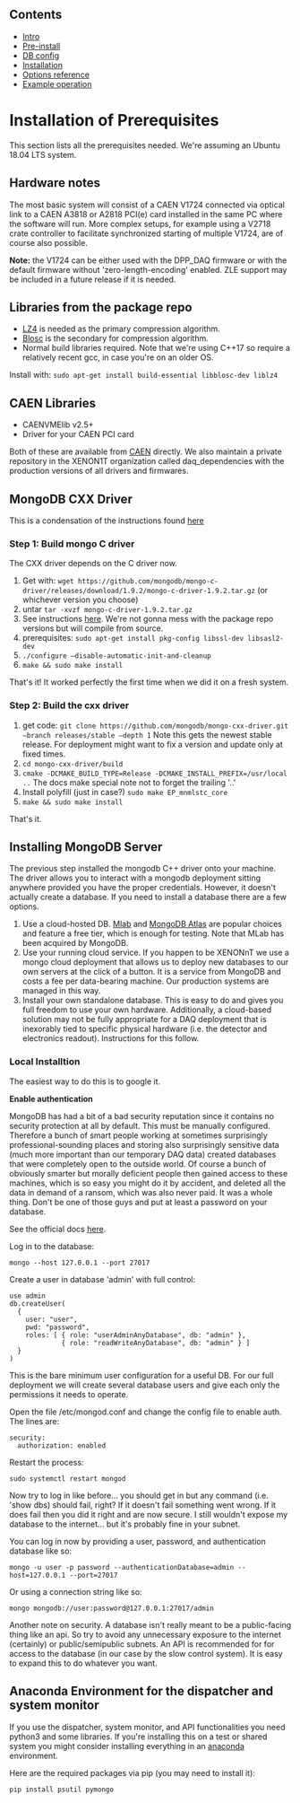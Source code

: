 ## Contents
* [Intro](index.md) 
* [Pre-install](prerequisites.md) 
* [DB config](databases.md) 
* [Installation](installation.md) 
* [Options reference](daq_options.md) 
* [Example operation](how_to_run.md)

# Installation of Prerequisites

This section lists all the prerequisites needed. We're assuming an Ubuntu 18.04 LTS system.

## Hardware notes

The most basic system will consist of a CAEN V1724 connected via optical link to a CAEN A3818 or A2818 PCI(e) card installed in the same PC where the software will run. More complex setups, for example using a V2718 crate controller to facilitate synchronized starting of multiple V1724, are of course also possible.

**Note:** the V1724 can be either used with the DPP_DAQ firmware or with the default firmware without 'zero-length-encoding' enabled. ZLE support may be included in a future release if it is needed.

## Libraries from the package repo

  * [LZ4](http://lz4.org) is needed as the primary compression algorithm.
  * [Blosc](http://blosc.org/) is the secondary for compression algorithm.
  * Normal build libraries required. Note that we're using C++17 so require a relatively recent gcc, in case you're on an older OS.
  
Install with: `sudo apt-get install build-essential libblosc-dev liblz4`

## CAEN Libraries

  * CAENVMElib v2.5+
  * Driver for your CAEN PCI card

Both of these are available from [CAEN](http://www.caen.it) directly. We also maintain a private repository in the XENON1T organization called daq_dependencies with the production versions of all drivers and firmwares. 


## MongoDB CXX Driver

This is a condensation of the instructions found [here](https://mongodb.github.io/mongo-cxx-driver/mongocxx-v3/installation)

### Step 1: Build mongo C driver
The CXX driver depends on the C driver now.

1. Get with: `wget https://github.com/mongodb/mongo-c-driver/releases/download/1.9.2/mongo-c-driver-1.9.2.tar.gz` (or whichever version you choose)
2. untar `tar -xvzf mongo-c-driver-1.9.2.tar.gz`
3. See instructions [here](http://mongoc.org/libmongoc/current/installing.html). We're not gonna mess with the package repo versions but will compile from source.
4. prerequisites: `sudo apt-get install pkg-config libssl-dev libsasl2-dev`
5. `./configure –disable-automatic-init-and-cleanup`
6. `make && sudo make install`

That's it! It worked perfectly the first time when we did it on a fresh system.

### Step 2: Build the cxx driver

1. get code: `git clone https://github.com/mongodb/mongo-cxx-driver.git –branch releases/stable –depth 1` Note this gets the newest stable release. For deployment might want to fix a version and update only at fixed times.
2. `cd mongo-cxx-driver/build`
3. `cmake -DCMAKE_BUILD_TYPE=Release -DCMAKE_INSTALL_PREFIX=/usr/local ..` The docs make special note not to forget the trailing '..'
4. Install polyfill (just in case?) `sudo make EP_mnmlstc_core`
5. `make && sudo make install`

That's it. 

## Installing MongoDB Server

The previous step installed the mongodb C++ driver onto your machine. The driver allows you to interact with a mongodb 
deployment sitting anywhere provided you have the proper credentials. However, it doesn't actually create a database. If 
you need to install a database there are a few options.

1. Use a cloud-hosted DB. [Mlab](https://www.mlab.com) and [MongoDB Atlas](https://www.mongodb.com/cloud/atlas) are popular choices and feature a free tier, which is enough for testing. Note that MLab has been acquired by MongoDB.
2. Use your running cloud service. If you happen to be XENONnT we use a mongo cloud deployment that allows us to deploy new databases to our own servers at the click of a button. It is a service from MongoDB and costs a fee per data-bearing machine. Our production systems are managed in this way.
3. Install your own standalone database. This is easy to do and gives you full freedom to use your own hardware. Additionally, a cloud-based solution may not be fully appropriate for a DAQ deployment that is inexorably tied to specific physical hardware (i.e. the detector and electronics readout). Instructions for this follow.

### Local Installtion

The easiest way to do this is to google it.

**Enable authentication**

MongoDB has had a bit of a bad security reputation since it contains no security protection at all by default. This must 
be manually configured. Therefore a bunch of smart people working at sometimes surprisingly professional-sounding places and 
storing also surprisingly sensitive data (much more important than our temporary DAQ data) created databases that were 
completely open to the outside world. Of course a bunch of obviously smarter but morally deficient people then gained 
access to these machines, which is so easy you might do it by accident, and deleted all the data in demand of a ransom, 
which was also never paid. It was a whole thing. Don't be one of those guys and put at least a password on your database.

See the official docs [here](https://docs.mongodb.com/manual/tutorial/enable-authentication/).

Log in to the database:
```
mongo --host 127.0.0.1 --port 27017
```

Create a user in database 'admin' with full control:
```
use admin
db.createUser(
  {
    user: "user",
    pwd: "password",
    roles: [ { role: "userAdminAnyDatabase", db: "admin" },
             { role: "readWriteAnyDatabase", db: "admin" } ]
  }
)
```

This is the bare minimum user configuration for a useful DB. For our full deployment we will create several database users and give each only the permissions it needs to operate.

Open the file /etc/mongod.conf and change the config file to enable auth. The lines are:

```
security:
  authorization: enabled
```
  
Restart the process:

```sudo systemctl restart mongod```

Now try to log in like before… you should get in but any command (i.e. 'show dbs) should fail, right? If it doesn't fail something went wrong. If it does fail then you did it right and are now secure. I still wouldn't expose my database to the internet… but it's probably fine in your subnet.

You can log in now by providing a user, password, and authentication database like so:

```mongo -u user -p password --authenticationDatabase=admin --host=127.0.0.1 --port=27017```

Or using a connection string like so:

```mongo mongodb://user:password@127.0.0.1:27017/admin```

Another note on security. A database isn't really meant to be a public-facing thing like an api. So try to avoid any unnecessary exposure to the internet (certainly) or public/semipublic subnets. An API is recommended for for access to the database (in our case by the slow control system). It is easy to expand this
to do whatever you want. 

## Anaconda Environment for the dispatcher and system monitor

If you use the dispatcher, system monitor, and API functionalities you need python3 and some libraries. If you're installing this on a test or shared system you might consider installing everything in an [anaconda](https://www.anaconda.com/) environment.

Here are the required packages via pip (you may need to install it):
```
pip install psutil pymongo 
```

